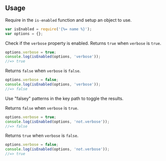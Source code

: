 ## Usage

Require in the `is-enabled` function and setup an object to use.

```js
var isEnabled = require('{%= name %}');
var options = {};
```
Check if the `verbose` property is enabled.
Returns `true` when `verbose` is `true`.

```js
options.verbose = true;
console.log(isEnabled(options, 'verbose'));
//=> true
```
Returns `false` when `verbose` is `false`.

```js
options.verbose = false;
console.log(isEnabled(options, 'verbose'));
//=> false
```
Use "falsey" patterns in the key path to toggle the results.

Returns `false` when `verbose` is `true`.

```js
options.verbose = true;
console.log(isEnabled(options, 'not.verbose'));
//=> false
```
Returns `true` when `verbose` is `false`.

```js
options.verbose = false;
console.log(isEnabled(options, 'not.verbose'));
//=> true
```
